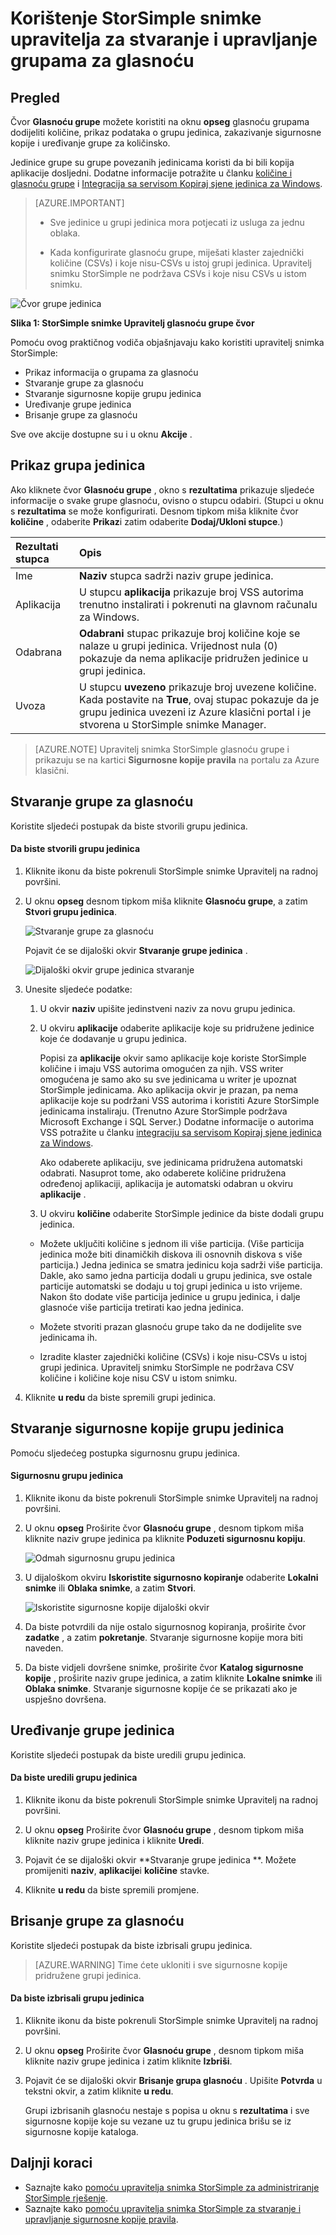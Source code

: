 <properties 
   pageTitle="Upravitelj snimka StorSimple glasnoću grupe | Microsoft Azure"
   description="U članku se opisuje kako pomoću dodatka za BLOG StorSimple snimke upravitelja za stvaranje i upravljanje grupama za količinsko."
   services="storsimple"
   documentationCenter="NA"
   authors="SharS"
   manager="carmonm"
   editor="" />
<tags 
   ms.service="storsimple"
   ms.devlang="NA"
   ms.topic="article"
   ms.tgt_pltfrm="NA"
   ms.workload="TBD"
   ms.date="04/18/2016"
   ms.author="v-sharos" />

# <a name="use-storsimple-snapshot-manager-to-create-and-manage-volume-groups"></a>Korištenje StorSimple snimke upravitelja za stvaranje i upravljanje grupama za glasnoću

## <a name="overview"></a>Pregled

Čvor **Glasnoću grupe** možete koristiti na oknu **opseg** glasnoću grupama dodijeliti količine, prikaz podataka o grupu jedinica, zakazivanje sigurnosne kopije i uređivanje grupe za količinsko. 

Jedinice grupe su grupe povezanih jedinicama koristi da bi bili kopija aplikacije dosljedni. Dodatne informacije potražite u članku [količine i glasnoću grupe](storsimple-what-is-snapshot-manager.md#volumes-and-volume-groups) i [Integracija sa servisom Kopiraj sjene jedinica za Windows](storsimple-what-is-snapshot-manager.md#integration-with-windows-volume-shadow-copy-service).

>[AZURE.IMPORTANT] 
>
> * Sve jedinice u grupi jedinica mora potjecati iz usluga za jednu oblaka.
> 
> * Kada konfigurirate glasnoću grupe, miješati klaster zajednički količine (CSVs) i koje nisu-CSVs u istoj grupi jedinica. Upravitelj snimku StorSimple ne podržava CSVs i koje nisu CSVs u istom snimku.
 
![Čvor grupe jedinica](./media/storsimple-snapshot-manager-manage-volume-groups/HCS_SSM_Volume_groups.png)

**Slika 1: StorSimple snimke Upravitelj glasnoću grupe čvor** 

Pomoću ovog praktičnog vodiča objašnjavaju kako koristiti upravitelj snimka StorSimple:

- Prikaz informacija o grupama za glasnoću 
- Stvaranje grupe za glasnoću
- Stvaranje sigurnosne kopije grupu jedinica
- Uređivanje grupe jedinica
- Brisanje grupe za glasnoću

Sve ove akcije dostupne su i u oknu **Akcije** .
 
## <a name="view-volume-groups"></a>Prikaz grupa jedinica

Ako kliknete čvor **Glasnoću grupe** , okno s **rezultatima** prikazuje sljedeće informacije o svake grupe glasnoću, ovisno o stupcu odabiri. (Stupci u oknu s **rezultatima** se može konfigurirati. Desnom tipkom miša kliknite čvor **količine** , odaberite **Prikaz**i zatim odaberite **Dodaj/Ukloni stupce**.)

Rezultati stupca | Opis 
:--------------|:------------ 
Ime           | **Naziv** stupca sadrži naziv grupe jedinica.
Aplikacija    | U stupcu **aplikacija** prikazuje broj VSS autorima trenutno instalirati i pokrenuti na glavnom računalu za Windows.
Odabrana       | **Odabrani** stupac prikazuje broj količine koje se nalaze u grupi jedinica. Vrijednost nula (0) pokazuje da nema aplikacije pridružen jedinice u grupi jedinica.
Uvoza       | U stupcu **uvezeno** prikazuje broj uvezene količine. Kada postavite na **True**, ovaj stupac pokazuje da je grupu jedinica uvezeni iz Azure klasični portal i je stvorena u StorSimple snimke Manager.
 
>[AZURE.NOTE] Upravitelj snimka StorSimple glasnoću grupe i prikazuju se na kartici **Sigurnosne kopije pravila** na portalu za Azure klasični.
 
## <a name="create-a-volume-group"></a>Stvaranje grupe za glasnoću

Koristite sljedeći postupak da biste stvorili grupu jedinica.

#### <a name="to-create-a-volume-group"></a>Da biste stvorili grupu jedinica

1. Kliknite ikonu da biste pokrenuli StorSimple snimke Upravitelj na radnoj površini. 

2. U oknu **opseg** desnom tipkom miša kliknite **Glasnoću grupe**, a zatim **Stvori grupu jedinica**. 

    ![Stvaranje grupe za glasnoću](./media/storsimple-snapshot-manager-manage-volume-groups/HCS_SSM_Create_volume_group.png)
 
    Pojavit će se dijaloški okvir **Stvaranje grupe jedinica** . 

    ![Dijaloški okvir grupe jedinica stvaranje](./media/storsimple-snapshot-manager-manage-volume-groups/HCS_SSM_CreateVolumeGroup_dialog.png) 

3.  Unesite sljedeće podatke: 

    1. U okvir **naziv** upišite jedinstveni naziv za novu grupu jedinica. 

    2. U okviru **aplikacije** odaberite aplikacije koje su pridružene jedinice koje će dodavanje u grupu jedinica. 

        Popisi za **aplikacije** okvir samo aplikacije koje koriste StorSimple količine i imaju VSS autorima omogućen za njih. VSS writer omogućena je samo ako su sve jedinicama u writer je upoznat StorSimple jedinicama. Ako aplikacija okvir je prazan, pa nema aplikacije koje su podržani VSS autorima i koristiti Azure StorSimple jedinicama instaliraju. (Trenutno Azure StorSimple podržava Microsoft Exchange i SQL Server.) Dodatne informacije o autorima VSS potražite u članku [integraciju sa servisom Kopiraj sjene jedinica za Windows](storsimple-what-is-snapshot-manager.md#integration-with-windows-volume-shadow-copy-service).

        Ako odaberete aplikaciju, sve jedinicama pridružena automatski odabrati. Nasuprot tome, ako odaberete količine pridružena određenoj aplikaciji, aplikacija je automatski odabran u okviru **aplikacije** . 

    3. U okviru **količine** odaberite StorSimple jedinice da biste dodali grupu jedinica. 

      - Možete uključiti količine s jednom ili više particija. (Više particija jedinica može biti dinamičkih diskova ili osnovnih diskova s više particija.) Jedna jedinica se smatra jedinicu koja sadrži više particija. Dakle, ako samo jedna particija dodali u grupu jedinica, sve ostale particije automatski se dodaju u toj grupi jedinica u isto vrijeme. Nakon što dodate više particija jedinice u grupu jedinica, i dalje glasnoće više particija tretirati kao jedna jedinica.

      - Možete stvoriti prazan glasnoću grupe tako da ne dodijelite sve jedinicama ih. 

      - Izradite klaster zajednički količine (CSVs) i koje nisu-CSVs u istoj grupi jedinica. Upravitelj snimku StorSimple ne podržava CSV količine i količine koje nisu CSV u istom snimku. 

4. Kliknite **u redu** da biste spremili grupi jedinica.

## <a name="back-up-a-volume-group"></a>Stvaranje sigurnosne kopije grupu jedinica

Pomoću sljedećeg postupka sigurnosnu grupu jedinica.

#### <a name="to-back-up-a-volume-group"></a>Sigurnosnu grupu jedinica

1. Kliknite ikonu da biste pokrenuli StorSimple snimke Upravitelj na radnoj površini.

2. U oknu **opseg** Proširite čvor **Glasnoću grupe** , desnom tipkom miša kliknite naziv grupe jedinica pa kliknite **Poduzeti sigurnosnu kopiju**. 

    ![Odmah sigurnosnu grupu jedinica](./media/storsimple-snapshot-manager-manage-volume-groups/HCS_SSM_Take_backup.png)

3. U dijaloškom okviru **Iskoristite sigurnosno kopiranje** odaberite **Lokalni snimke** ili **Oblaka snimke**, a zatim **Stvori**. 

    ![Iskoristite sigurnosne kopije dijaloški okvir](./media/storsimple-snapshot-manager-manage-volume-groups/HCS_SSM_TakeBackup_dialog.png) 

4. Da biste potvrdili da nije ostalo sigurnosnog kopiranja, proširite čvor **zadatke** , a zatim **pokretanje**. Stvaranje sigurnosne kopije mora biti naveden.

5. Da biste vidjeli dovršene snimke, proširite čvor **Katalog sigurnosne kopije** , proširite naziv grupe jedinica, a zatim kliknite **Lokalne snimke** ili **Oblaka snimke**. Stvaranje sigurnosne kopije će se prikazati ako je uspješno dovršena. 

## <a name="edit-a-volume-group"></a>Uređivanje grupe jedinica

Koristite sljedeći postupak da biste uredili grupu jedinica.

#### <a name="to-edit-a-volume-group"></a>Da biste uredili grupu jedinica

1. Kliknite ikonu da biste pokrenuli StorSimple snimke Upravitelj na radnoj površini.

2. U oknu **opseg** Proširite čvor **Glasnoću grupe** , desnom tipkom miša kliknite naziv grupe jedinica i kliknite **Uredi**. 

3. Pojavit će se dijaloški okvir **Stvaranje grupe jedinica **. Možete promijeniti **naziv**, **aplikacije**i **količine** stavke. 

4. Kliknite **u redu** da biste spremili promjene.

## <a name="delete-a-volume-group"></a>Brisanje grupe za glasnoću

Koristite sljedeći postupak da biste izbrisali grupu jedinica. 

>[AZURE.WARNING] Time ćete ukloniti i sve sigurnosne kopije pridružene grupi jedinica.

#### <a name="to-delete-a-volume-group"></a>Da biste izbrisali grupu jedinica

1. Kliknite ikonu da biste pokrenuli StorSimple snimke Upravitelj na radnoj površini. 

2. U oknu **opseg** Proširite čvor **Glasnoću grupe** , desnom tipkom miša kliknite naziv grupe jedinica i zatim kliknite **Izbriši**. 

3. Pojavit će se dijaloški okvir **Brisanje grupa glasnoću** . Upišite **Potvrda** u tekstni okvir, a zatim kliknite **u redu**. 

    Grupi izbrisanih glasnoću nestaje s popisa u oknu s **rezultatima** i sve sigurnosne kopije koje su vezane uz tu grupu jedinica brišu se iz sigurnosne kopije kataloga.

## <a name="next-steps"></a>Daljnji koraci

- Saznajte kako [pomoću upravitelja snimka StorSimple za administriranje StorSimple rješenje](storsimple-snapshot-manager-admin.md).
- Saznajte kako [pomoću upravitelja snimka StorSimple za stvaranje i upravljanje sigurnosne kopije pravila](storsimple-snapshot-manager-manage-backup-policies.md).
